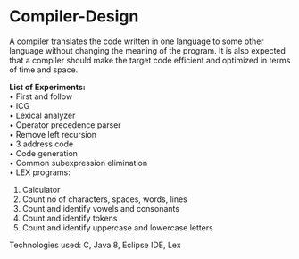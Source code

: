 # Compiler-Design

A compiler translates the code written in one language to some other language without changing the meaning of the program. It is also expected that a compiler should make the target code efficient and optimized in terms of time and space.

**List of Experiments:**<br/>
•	First and follow<br/>
•	ICG<br/>
•	Lexical analyzer<br/>
•	Operator precedence parser<br/>
•	Remove left recursion<br/>
•	3 address code<br/>
•	Code generation<br/>
•	Common subexpression elimination<br/>
•	LEX programs:<br/>
1.	Calculator<br/>
2.	Count no of characters, spaces, words, lines<br/>
3.	Count and identify vowels and consonants<br/>
4.	Count and identify tokens<br/>
5.	Count and identify uppercase and lowercase letters<br/>

Technologies used: C, Java 8, Eclipse IDE, Lex
